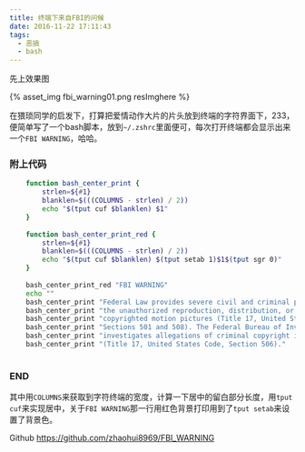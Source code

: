 ```yaml
---
title: 终端下来自FBI的问候
date: 2016-11-22 17:11:43
tags: 
  - 恶搞
  - bash
---
```


先上效果图

{% asset_img fbi_warning01.png resImghere %}

在猥琐同学的启发下，打算把爱情动作大片的片头放到终端的字符界面下，233，便简单写了一个bash脚本，放到`~/.zshrc`里面便可，每次打开终端都会显示出来一个`FBI WARNING`，哈哈。

### 附上代码

``` Bash
	function bash_center_print {
		strlen=${#1}
		blanklen=$(((COLUMNS - strlen) / 2))
		echo "$(tput cuf $blanklen) $1"
	}
	
	function bash_center_print_red {
		strlen=${#1}
		blanklen=$(((COLUMNS - strlen) / 2))
		echo "$(tput cuf $blanklen) $(tput setab 1)$1$(tput sgr 0)"
	}
	
	bash_center_print_red "FBI WARNING"
	echo ""
	bash_center_print "Federal Law provides severe civil and criminal penalties for "
	bash_center_print "the unauthorized reproduction, distribution, or exhibition of"
	bash_center_print "copyrighted motion pictures (Title 17, United States Code,   "
	bash_center_print "Sections 501 and 508). The Federal Bureau of Investigation   "
	bash_center_print "investigates allegations of criminal copyright infringement  "
	bash_center_print "(Title 17, United States Code, Section 506)."
	
```

### END

其中用`COLUMNS`来获取到字符终端的宽度，计算一下居中的留白部分长度，用`tput cuf`来实现居中，关于`FBI WARNING`那一行用红色背景打印用到了`tput setab`来设置了背景色。

Github <https://github.com/zhaohui8969/FBI_WARNING>